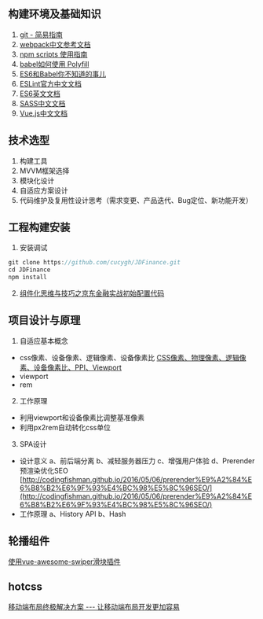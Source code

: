 ## 构建环境及基础知识
1. [git - 简易指南](http://www.bootcss.com/p/git-guide/)
2. [webpack中文参考文档](https://doc.webpack-china.org/)
3. [npm scripts 使用指南](http://ruanyifeng.com/blog/2016/10/npm_scripts.html)
4. [babel如何使用 Polyfill](https://babeljs.cn/docs/usage/polyfill/)
5. [ES6和Babel你不知道的事儿](http://www.imooc.com/article/21866)
6. [ESLint官方中文文档](http://eslint.cn/docs/user-guide/configuring)
7. [ES6英文文档](http://es6-features.org/#Constants)
8. [SASS中文文档](http://sass.bootcss.com/)
9. [Vue.js中文文档](https://cn.vuejs.org/index.html)
## 技术选型
1. 构建工具
2. MVVM框架选择
3. 模块化设计
4. 自适应方案设计
5. 代码维护及复用性设计思考（需求变更、产品迭代、Bug定位、新功能开发）
## 工程构建安装
1. 安装调试
```js
git clone https://github.com/cucygh/JDFinance.git
cd JDFinance
npm install
```
2. [组件化思维与技巧之京东金融实战初始配置代码](https://github.com/cucygh/JDFinance)
## 项目设计与原理
1. 自适应基本概念
* css像素、设备像素、逻辑像素、设备像素比
[CSS像素、物理像素、逻辑像素、设备像素比、PPI、Viewport](https://github.com/jawil/blog/issues/21)
* viewport
* rem
2. 工作原理
* 利用viewport和设备像素比调整基准像素
* 利用px2rem自动转化css单位
3. SPA设计
* 设计意义
    a、前后端分离
    b、减轻服务器压力
    c、增强用户体验
    d、Prerender预渲染优化SEO
    [http://codingfishman.github.io/2016/05/06/prerender%E9%A2%84%E6%B8%B2%E6%9F%93%E4%BC%98%E5%8C%96SEO/](http://codingfishman.github.io/2016/05/06/prerender%E9%A2%84%E6%B8%B2%E6%9F%93%E4%BC%98%E5%8C%96SEO/)
* 工作原理
    a、History API
    b、Hash
## 轮播组件
[使用vue-awesome-swiper滑块插件](https://www.npmjs.com/package/vue-awesome-swiper)
## hotcss
[移动端布局终极解决方案 --- 让移动端布局开发更加容易](https://github.com/imochen/hotcss)